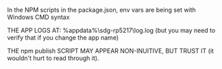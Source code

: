 <!-- INSTALL GCP SDG: https://cloud.google.com/sdk/docs/#windows -->
<!-- https://cloud.google.com/storage/docs/quickstart-gsutil -->


<!-- electron desktop app (Electron v 3.0.6) -->

In the NPM scripts in the package.json, env vars are being set with Windows CMD syntax

<!-- uses electron builder -->
<!-- https://www.electron.build/configuration/configuration -->


<!-- Auto update is set up -->
<!-- https://www.electron.build/auto-update -->

<!-- You'll need to set an env var that uses a token before you can publish the app
    (the token is not in the local repo, but it can be regenerated from GitHub if necessary) -->

<!-- App uses API endpoint to produce PDFs -->

<!-- App uses API endpoint for contacting SDG -->

<!-- This doesn't appear to work -->
<!-- https://electronjs.org/docs/tutorial/notifications#windows -->

<!-- WHEN YOU MAKE CHANGES, RUN THE TESTS!!! (npm run test) -->

<!-- 
    TO PUBLISH RELEASE:
        make sure you have the file: DoNotCommit.ps1 (it's not in source control)
        make changes
        make sure you run the tests
        if the tests pass, increment version number appropriately in package.json, git commit and git push(so that the changes are associated with the release)
        publish the release: npm run publish (which also runs release-gcp-storage)
-->

THE APP LOGS AT: %appdata%\sdg-rp5217\log.log (but you may need to verify that if you change the app name)

THE npm publish SCRIPT MAY APPEAR NON-INUITIVE, BUT TRUST IT (it wouldn't hurt to read through it).
